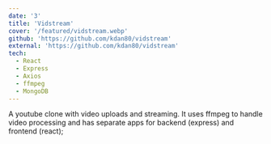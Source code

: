 ```yaml
---
date: '3'
title: 'Vidstream'
cover: '/featured/vidstream.webp'
github: 'https://github.com/kdan80/vidstream'
external: 'https://github.com/kdan80/vidstream'
tech:
  - React
  - Express
  - Axios
  - ffmpeg
  - MongoDB
---
```


A youtube clone with video uploads and streaming. It uses ffmpeg to handle video processing and has separate apps for backend (express) and frontend (react);
